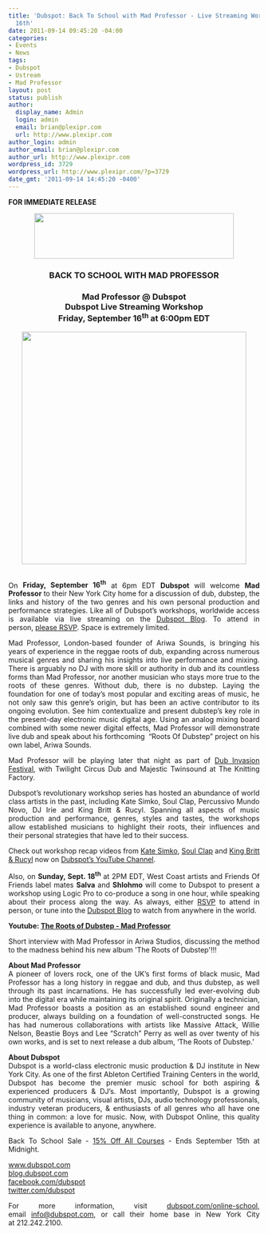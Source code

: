 ```yaml
---
title: 'Dubspot: Back To School with Mad Professor - Live Streaming Workshop on September
  16th'
date: 2011-09-14 09:45:20 -04:00
categories:
- Events
- News
tags:
- Dubspot
- Ustream
- Mad Professor
layout: post
status: publish
author:
  display_name: Admin
  login: admin
  email: brian@plexipr.com
  url: http://www.plexipr.com
author_login: admin
author_email: brian@plexipr.com
author_url: http://www.plexipr.com
wordpress_id: 3729
wordpress_url: http://www.plexipr.com/?p=3729
date_gmt: '2011-09-14 14:45:20 -0400'
---
```


<p><strong>FOR IMMEDIATE RELEASE</strong></p>
<div align="center"><strong><img src="http://img2.ymlp161.com/plexipr_Dubspotlogonew_4.jpg" alt="" width="400" height="91" /><br />
</strong></div>
<div align="center">
<div align="center">
<div align="center">
<h3 align="center"><strong>BACK TO SCHOOL WITH MAD PROFESSOR<br />
</strong></h3>
<h3 align="center"><strong>Mad Professor @ Dubspot<br />
Dubspot Live Streaming Workshop<br />
Friday, September 16<sup>th</sup> at 6:00pm EDT</strong></h3>
<div align="center"><strong><a href="http://www.plexipr.com/wp-content/uploads/2011/09/rootsdubstepcover-front_450W.jpg"><img class="aligncenter size-full wp-image-3730" title="rootsdubstepcover-front_450W" src="http://www.plexipr.com/wp-content/uploads/2011/09/rootsdubstepcover-front_450W.jpg" alt="" width="450" height="465" /></a><br />
</strong></div>
</div>
</div>
</div>
<div>
<div><strong><br />
</strong></div>
<div>
<div>
<div>
<div>
<div>
<p style="text-align: justify;">On <strong>Friday, September 16<sup>th</sup></strong> at 6pm EDT <strong>Dubspot</strong> will welcome <strong>Mad Professor</strong> to their New York City home for a discussion of dub, dubstep, the links and history of the two genres and his own personal production and performance strategies. Like all of Dubspot’s workshops, worldwide access is available via live streaming on the <a href="http://t.ymlp161.com/uejueacauejwadajsjaraqeuh/click.php" target="_blank">Dubspot Blog</a>. To attend in person, <a href="http://t.ymlp161.com/uejumadauejwagajsjaiaqeuh/click.php" target="_blank">please RSVP</a>. Space is extremely limited.</p>
<p style="text-align: justify;">Mad Professor, London-based founder of Ariwa Sounds, is bringing his years of experience in the reggae roots of dub, expanding across numerous musical genres and sharing his insights into live performance and mixing. There is arguably no DJ with more skill or authority in dub and its countless forms than Mad Professor, nor another musician who stays more true to the roots of these genres. Without dub, there is no dubstep. Laying the foundation for one of today’s most popular and exciting areas of music, he not only saw this genre’s origin, but has been an active contributor to its ongoing evolution. See him contextualize and present dubstep’s key role in the present-day electronic music digital age. Using an analog mixing board combined with some newer digital effects, Mad Professor will demonstrate live dub and speak about his forthcoming  “Roots Of Dubstep” project on his own label, Ariwa Sounds.</p>
<p style="text-align: justify;">Mad Professor will be playing later that night as part of <a href="http://t.ymlp161.com/uejujatauejwatajsjaaaqeuh/click.php" target="_blank">Dub Invasion Festival</a>, with Twilight Circus Dub and Majestic Twinsound at The Knitting Factory.</p>
<p style="text-align: justify;">Dubspot’s revolutionary workshop series has hosted an abundance of world class artists in the past, including Kate Simko, Soul Clap, Percussivo Mundo Novo, DJ Irie and King Britt &amp; Rucyl. Spanning all aspects of music production and performance, genres, styles and tastes, the workshops allow established musicians to highlight their roots, their influences and their personal strategies that have led to their success.</p>
<p style="text-align: justify;">Check out workshop recap videos from <a href="http://t.ymlp161.com/uejubatauejwapajsjafaqeuh/click.php" target="_blank">Kate Simko</a>, <a href="http://t.ymlp161.com/uejuharauejwanajsjazaqeuh/click.php" target="_blank">Soul Clap</a> and <a href="http://t.ymlp161.com/uejuwatauejwalajsjataqeuh/click.php" target="_blank">King Britt &amp; Rucyl</a> now on <a href="http://t.ymlp161.com/uejuqakauejwavajsjakaqeuh/click.php" target="_blank">Dubspot’s YouTube Channel</a>.</p>
<p style="text-align: justify;">Also, on <strong>Sunday, Sept. 18<sup>th</sup></strong> at 2PM EDT, West Coast artists and Friends Of Friends label mates <strong>Salva</strong> and <strong>Shlohmo</strong> will come to Dubspot to present a workshop using Logic Pro to co-produce a song in one hour, while speaking about their process along the way. As always, either <a href="http://t.ymlp161.com/uejuyadauejwagajsjagaqeuh/click.php" target="_blank">RSVP</a> to attend in person, or tune into the <a href="http://t.ymlp161.com/uejueacauejwadajsjaraqeuh/click.php" target="_blank">Dubspot Blog</a> to watch from anywhere in the world.</p>
<p style="text-align: justify;"><strong>Youtube: <a href="http://t.ymlp161.com/uejesakauejwavajsjaoaqeuh/click.php" target="_blank">The Roots of Dubstep - Mad Professor</a></strong></p>
<p style="text-align: justify;">Short interview with Mad Professor in Ariwa Studios, discussing the method to the madness behind his new album 'The Roots of Dubstep'!!!</p>
<p style="text-align: justify;"><strong>About Mad Professor</strong><br />
A pioneer of lovers rock, one of the UK’s first forms of black music, Mad Professor has a long history in reggae and dub, and thus dubstep, as well through its past incarnations. He has successfully led ever-evolving dub into the digital era while maintaining its original spirit. Originally a technician, Mad Professor boasts a position as an established sound engineer and producer, always building on a foundation of well-constructed songs. He has had numerous collaborations with artists like Massive Attack, Willie Nelson, Beastie Boys and Lee “Scratch” Perry as well as over twenty of his own works, and is set to next release a dub album, ‘The Roots of Dubstep.’</p>
<p style="text-align: justify;"><strong>About Dubspot</strong><br />
Dubspot is a world-class electronic music production &amp; DJ institute in New York City. As one of the first Ableton Certified Training Centers in the world, Dubspot has become the premier music school for both aspiring &amp; experienced producers &amp; DJ’s. Most importantly, Dubspot is a growing community of musicians, visual artists, DJs, audio technology professionals, industry veteran producers, &amp; enthusiasts of all genres who all have one thing in common: a love for music. Now, with Dubspot Online, this quality experience is available to anyone, anywhere.</p>
<p style="text-align: justify;">Back To School Sale - <a href="http://t.ymlp161.com/uejeualauejwadajsjazaqeuh/click.php" target="_blank">15% Off All Courses</a> - Ends September 15th at Midnight.</p>
<p style="text-align: justify;"><a href="http://t.ymlp161.com/uejemaoauejwagajsjaaaqeuh/click.php" target="_blank">www.dubspot.com<br />
blog.dubspot.com</a><a href="http://t.ymlp161.com/uejejaaauejwacajsjataqeuh/click.php" target="_blank"><br />
facebook.com/dubspot</a><a href="http://t.ymlp161.com/uejebaiauejwatajsjaaaqeuh/click.php" target="_blank"><br />
twitter.com/dubspot</a></p>
</div>
</div>
</div>
</div>
<div>
<p style="text-align: justify;">For more information, visit <a href="http://t.ymlp161.com/uejehafauejwacajsjalaqeuh/click.php" target="_blank">dubspot.com/online-<wbr>school</wbr></a>, email <a href="mailto:%20info@dubspot.com" target="_blank">info@dubspot.com</a>, or call their home base in New York City at <a>212.242.2100</a>.</p>
</div>
</div>
</div>
